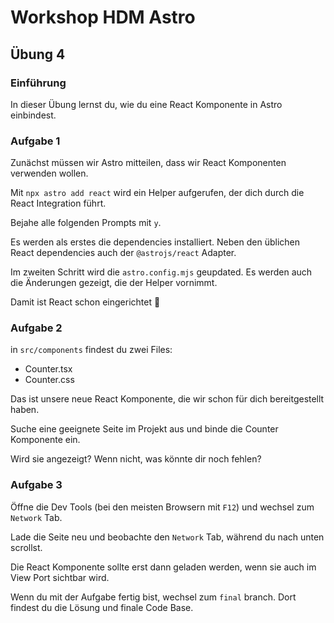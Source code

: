 # Workshop HDM Astro

## Übung 4

### Einführung

In dieser Übung lernst du, wie du eine React Komponente in Astro einbindest.

### Aufgabe 1

Zunächst müssen wir Astro mitteilen, dass wir React Komponenten verwenden wollen.

Mit `npx astro add react` wird ein Helper aufgerufen, der dich durch die React Integration führt.

Bejahe alle folgenden Prompts mit `y`.

Es werden als erstes die dependencies installiert. Neben den üblichen React dependencies auch der `@astrojs/react` Adapter.

Im zweiten Schritt wird die `astro.config.mjs` geupdated. Es werden auch die Änderungen gezeigt, die der Helper vornimmt.

Damit ist React schon eingerichtet 🎉

### Aufgabe 2

in `src/components` findest du zwei Files:

- Counter.tsx
- Counter.css

Das ist unsere neue React Komponente, die wir schon für dich bereitgestellt haben.

Suche eine geeignete Seite im Projekt aus und binde die Counter Komponente ein.

Wird sie angezeigt? Wenn nicht, was könnte dir noch fehlen?

### Aufgabe 3

Öffne die Dev Tools (bei den meisten Browsern mit `F12`) und wechsel zum `Network` Tab.

Lade die Seite neu und beobachte den `Network` Tab, während du nach unten scrollst.

Die React Komponente sollte erst dann geladen werden, wenn sie auch im View Port sichtbar wird.

Wenn du mit der Aufgabe fertig bist, wechsel zum `final` branch. Dort findest du die Lösung und finale Code Base.
